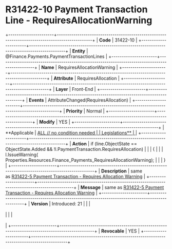 ﻿---
erp.type: front-end-business-rule
erp.entity: Finance.Payments.PaymentTransactionLines
---

# R31422-10 Payment Transaction Line - RequiresAllocationWarning
+----------------------+-----------------------------------------------------------------------------------------------+
| **Code**             | 31422-10                                                                                      |
+----------------------+-----------------------------------------------------------------------------------------------+
| **Entity**           | @Finance.Payments.PaymentTransactionLines                                                     |
+----------------------+-----------------------------------------------------------------------------------------------+
| **Name**             | RequiresAllocationWarning                                                                     |
+----------------------+-----------------------------------------------------------------------------------------------+
| **Attribute**        | RequiresAllocation                                                                            |
+----------------------+-----------------------------------------------------------------------------------------------+
| **Layer**            | Front-End                                                                                     |
+----------------------+-----------------------------------------------------------------------------------------------+
| **Events**           | AttributeChanged(RequiresAllocation)                                                          |
+----------------------+-----------------------------------------------------------------------------------------------+
| **Priority**         | Normal                                                                                        |
+----------------------+-----------------------------------------------------------------------------------------------+
| **Modify**           | YES                                                                                           |
+----------------------+-----------------------------------------------------------------------------------------------+
| **Applicable         | [ALL // no condition needed                                                                   |
| Legislations**       | ](xref:applicable-legislations)                                                               |
+----------------------+-----------------------------------------------------------------------------------------------+
| **Action**           | if (line.ObjectState == ObjectState.Added && !l.PaymentTransaction.RequiresAllocation)        |
|                      | {                                                                                             |
|                      | l.IssueWarning( Properties.Resources.Finance_Payments_RequiresAllocationWarning);             |
|                      | }                                                                                             |
+----------------------+-----------------------------------------------------------------------------------------------+
| **Description**      | same as [R31422-5 Payment Transaction - Requires Allocation Warning](R31422-5.md)             |
+----------------------+-----------------------------------------------------------------------------------------------+
| **Message**          | same as [R31422-5 Payment Transaction - Requires Allocation Warning](R31422-5.md)             |
+----------------------+-----------------------------------------------------------------------------------------------+
| **Version**          | Introduced: 21                                                                                |
|                      | <br/><br/>                                                                                    |
|                      | <br/><br/>                                                                                    |
+----------------------+-----------------------------------------------------------------------------------------------+
| **Revocable**        | YES                                                                                           |
+----------------------+-----------------------------------------------------------------------------------------------+
